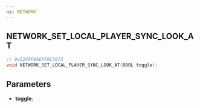 ```yaml
---
ns: NETWORK
---
```

## NETWORK_SET_LOCAL_PLAYER_SYNC_LOOK_AT

```c
// 0x524FF0AEFF9C3973
void NETWORK_SET_LOCAL_PLAYER_SYNC_LOOK_AT(BOOL toggle);
```

## Parameters
* **toggle**:
